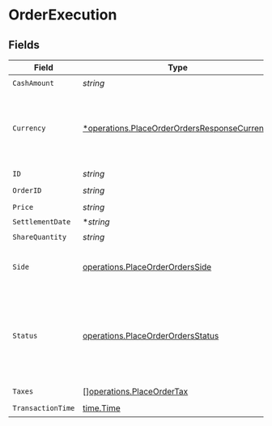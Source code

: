# OrderExecution


## Fields

| Field                                                                                                              | Type                                                                                                               | Required                                                                                                           | Description                                                                                                        |
| ------------------------------------------------------------------------------------------------------------------ | ------------------------------------------------------------------------------------------------------------------ | ------------------------------------------------------------------------------------------------------------------ | ------------------------------------------------------------------------------------------------------------------ |
| `CashAmount`                                                                                                       | *string*                                                                                                           | :heavy_check_mark:                                                                                                 | N/A                                                                                                                |
| `Currency`                                                                                                         | [*operations.PlaceOrderOrdersResponseCurrency](../../../pkg/models/operations/placeorderordersresponsecurrency.md) | :heavy_minus_sign:                                                                                                 | Alphabetic three-letter [ISO 4217](https://en.wikipedia.org/wiki/ISO_4217) currency code.<br/>* EUR - Euro         |
| `ID`                                                                                                               | *string*                                                                                                           | :heavy_check_mark:                                                                                                 | N/A                                                                                                                |
| `OrderID`                                                                                                          | *string*                                                                                                           | :heavy_check_mark:                                                                                                 | N/A                                                                                                                |
| `Price`                                                                                                            | *string*                                                                                                           | :heavy_check_mark:                                                                                                 | N/A                                                                                                                |
| `SettlementDate`                                                                                                   | **string*                                                                                                          | :heavy_minus_sign:                                                                                                 | N/A                                                                                                                |
| `ShareQuantity`                                                                                                    | *string*                                                                                                           | :heavy_check_mark:                                                                                                 | N/A                                                                                                                |
| `Side`                                                                                                             | [operations.PlaceOrderOrdersSide](../../../pkg/models/operations/placeorderordersside.md)                          | :heavy_check_mark:                                                                                                 | Side of the execution.<br/>* BUY - <br/>* SELL -                                                                   |
| `Status`                                                                                                           | [operations.PlaceOrderOrdersStatus](../../../pkg/models/operations/placeorderordersstatus.md)                      | :heavy_check_mark:                                                                                                 | Execution status of the Execution.<br/>* FILLED - <br/>* SETTLED - <br/>* CANCELLED -                              |
| `Taxes`                                                                                                            | [][operations.PlaceOrderTax](../../../pkg/models/operations/placeordertax.md)                                      | :heavy_check_mark:                                                                                                 | N/A                                                                                                                |
| `TransactionTime`                                                                                                  | [time.Time](https://pkg.go.dev/time#Time)                                                                          | :heavy_check_mark:                                                                                                 | N/A                                                                                                                |